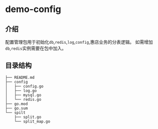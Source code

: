 # demo-config

## 介绍
配置管理包用于初始化`db`,`redis`,`log`,`config`,惠店业务的分表逻辑。
如需增加`db`,`redis`实例需要在包中加入。

## 目录结构
    ├── README.md
    ├── config
    │   ├── config.go
    │   ├── log.go
    │   ├── mysql.go
    │   └── redis.go
    ├── go.mod
    ├── go.sum
    └── spilt
        ├── split.go
        └── split_map.go

